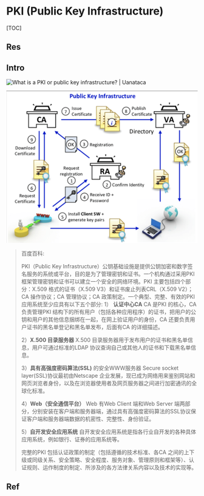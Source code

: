 # PKI (Public Key Infrastructure)

[TOC]



## Res


## Intro
![What is a PKI or public key infrastructure? | Uanataca](https://web.uanataca.com/uploads/images/l/z/z/l3y-esquema-general.png)

![](../../../../../../../../../Assets/Pics/Screenshot%202023-04-19%20at%204.04.43%20PM.png)



> 百度百科:
> 
> PKI（Public Key Infrastructure）公钥基础设施是提供公钥加密和数字签名服务的系统或平台，目的是为了管理密钥和证书。一个机构通过采用PKI 框架管理密钥和证书可以建立一个安全的网络环境。PKI 主要包括四个部分：X.509 格式的证书（X.509 V3）和证书废止列表CRL（X.509 V2）；CA 操作协议；CA 管理协议；CA 政策制定。一个典型、完整、有效的PKI 应用系统至少应具有以下五个部分:
> 	1） **认证中心CA** CA 是PKI 的核心，CA负责管理PKI 结构下的所有用户（包括各种应用程序）的证书，把用户的公钥和用户的其他信息捆绑在一起，在网上验证用户的身份，CA 还要负责用户证书的黑名单登记和黑名单发布，后面有CA 的详细描述。
> 	
> 	2）**X.500 目录服务器** X.500 目录服务器用于发布用户的证书和黑名单信息，用户可通过标准的LDAP 协议查询自己或其他人的证书和下载黑名单信息。
> 	
> 	3）**具有高强度密码算法(SSL)** 的安全WWW服务器 Secure socket layer(SSL)协议最初由Netscape 企业发展，现已成为网络用来鉴别网站和网页浏览者身份，以及在浏览器使用者及网页服务器之间进行加密通讯的全球化标准。
> 	
> 	4）**Web（安全通信平台）** Web 有Web Client 端和Web Server 端两部分，分别安装在客户端和服务器端，通过具有高强度密码算法的SSL协议保证客户端和服务器端数据的机密性、完整性、身份验证。  
> 	
> 	5）**自开发安全应用系统** 自开发安全应用系统是指各行业自开发的各种具体应用系统，例如银行、证券的应用系统等。
> 	
> 完整的PKI 包括认证政策的制定（包括遵循的技术标准、各CA 之间的上下级或同级关系、安全策略、安全程度、服务对象、管理原则和框架等）、认证规则、运作制度的制定、所涉及的各方法律关系内容以及技术的实现等。




## Ref
[PKI（HTTPS）体系详解]: https://www.cnblogs.com/precedeforetime/p/13390761.html
[「PKI技术」第一弹 — 什么是PKI]: https://zhuanlan.zhihu.com/p/374017585

